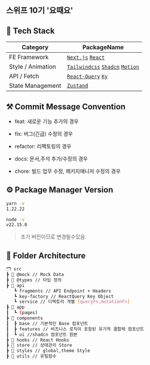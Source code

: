 ## 스위프 10기 '요때요'

## 🎉 Tech Stack

| Category | PackageName |
| --- | --- |
| FE Framework | [`Next.js`](https://nextjs.org/) [`React`](https://ko.react.dev/) |
| Style / Animation | [`Tailwindcss`](https://tailwindcss.com/) [`Shadcn`](https://ui.shadcn.com/) [`Motion`](https://motion.dev/) |
| API / Fetch | [`React-Query`](https://tanstack.com/query/latest/docs/framework/react/overview) [`Ky`](https://github.com/sindresorhus/ky) |
| State Management | [`Zustand`](https://zustand-demo.pmnd.rs/) |

## ⚒️ Commit Message Convention

- feat: 새로운 기능 추가의 경우

- fix: 버그(긴급) 수정의 경우

- refactor: 리팩토링의 경우

- docs: 문서,주석 추가/수정의 경우

- chore: 빌드 업무 수정, 패키지매니저 수정의 경우

## ⚙️ Package Manager Version

```bash
yarn -v
1.22.22

node -v
v22.15.0
```

> 초기 버전이므로 변경될수있음.

## 📂 Folder Architecture

```bash
🗂️ src
┣ 📂 @mock // Mock Data
┣ 📂 @types // 타입 정의
┣ 📂 api
   ┗ fragments // API Endpoint + Headers
   ┗ key-factory // ReactQuery Key Object
   ┗ service // 디렉토리 개별 [queryFn,mutationFn]
┣ 📂 app
┃  ┗ (pages)
┣ 📂 components
┃  ┣ base // 기본적인 Base 컴포넌트
┃  ┣ features // 비즈니스 로직이 포함된 유기적 결합체 컴포넌트
┃  ┗ ui //shadcn 컴포넌트 원본
┣ 📂 hooks // React Hooks
┣ 📂 store // 상태관리 Store
┣ 📂 styles // global,theme Style
┣ 📂 utils // 유틸함수

```
